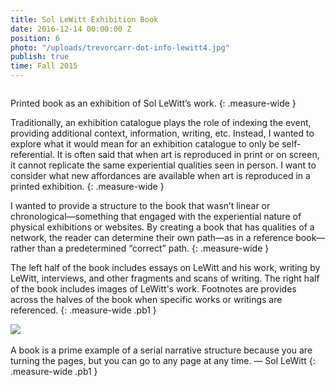 ```yaml
---
title: Sol LeWitt Exhibition Book
date: 2016-12-14 00:00:00 Z
position: 6
photo: "/uploads/trevorcarr-dot-info-lewitt4.jpg"
publish: true
time: Fall 2015
---
```


<img ix-path="trevorcarr-dot-info-lewitt2.jpg"
     sizes="100vw" />

Printed book as an exhibition of Sol LeWitt’s work.
{: .measure-wide }

Traditionally, an exhibition catalogue plays the role of indexing the event, providing additional context, information, writing, etc. Instead, I wanted to explore what it would mean for an exhibition catalogue to only be self-referential. It is often said that when art is reproduced in print or on screen, it cannot replicate the same experiential qualities seen in person. I want to consider what new affordances are available when art is reproduced in a printed exhibition.
{: .measure-wide }

I wanted to provide a structure to the book that wasn’t linear or chronological—something that engaged with the experiential nature of physical exhibitions or websites. By creating a book that has qualities of a network, the reader can determine their own path—as in a reference book—rather than a predetermined “correct” path.
{: .measure-wide }

The left half of the book includes essays on LeWitt and his work, writing by LeWitt, interviews, and other fragments and scans of writing. The right half of the book includes images of LeWitt's work. Footnotes are provides across the halves of the book when specific works or writings are referenced.
{: .measure-wide .pb1 }

![](/uploads/trevorcarr-dot-info-lewitt1.gif)
<img ix-path="trevorcarr-dot-info-lewitt3.jpg"
     sizes="100vw" />
<img ix-path="trevorcarr-dot-info-lewitt4.jpg"
    sizes="100vw" />

A book is a prime example of a serial narrative structure because you are turning the pages, but you can go to any page at any time. — Sol LeWitt
{: .measure-wide .pb1 }

